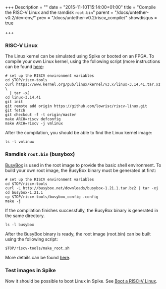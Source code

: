+++
Description = ""
date = "2015-11-10T15:14:00+01:00"
title = "Compile the RISC-V Linux and the ramdisk `root.bin`"
parent = "/docs/untether-v0.2/dev-env/"
prev = "/docs/untether-v0.2/riscv_compile/"
showdisqus = true

+++

<a name="linux"></a>
### RISC-V Linux

The Linux kernel can be simulated using Spike or booted on an FPGA. To
compile your own Linux kernel, using the following script (more instructions
can be found [here](https://github.com/riscv/riscv-linux#linuxrisc-v):

    # set up the RISCV environment variables
    cd $TOP/riscv-tools
    curl https://www.kernel.org/pub/linux/kernel/v3.x/linux-3.14.41.tar.xz \
      | tar -xJ
    cd linux-3.14.41
    git init
    git remote add origin https://github.com/lowrisc/riscv-linux.git
    git fetch
    git checkout -f -t origin/master
    make ARCH=riscv defconfig
    make ARCH=riscv -j vmlinux

After the compilation, you should be able to find the Linux kernel image:

    ls -l vmlinux


<a name="busybox"></a>
### Ramdisk `root.bin` (busybox)

[BusyBox](www.busybox.net) is used in the root image to provide the
basic shell environment. To build your own root image, the BusyBox
binary must be generated at first:

    # set up the RISCV environment variables
    cd $TOP/riscv-tools
    curl -L http://busybox.net/downloads/busybox-1.21.1.tar.bz2 | tar -xj
    cd busybox-1.21.1
    cp $TOP/riscv-tools/busybox_config .config
    make -j

If the compilation finishes successfully, the BusyBox binary is generated in the same directory.

    ls -l busybox

After the BusyBox binary is ready, the root image (root.bin) can be
built using the following script: 

    $TOP/riscv-tools/make_root.sh

More details can be found [here](https://github.com/riscv/riscv-tools).

### Test images in Spike

Now it should be possible to boot Linux in Spike. See [Boot a RISC-V Linux](../spike#spike-boot).
